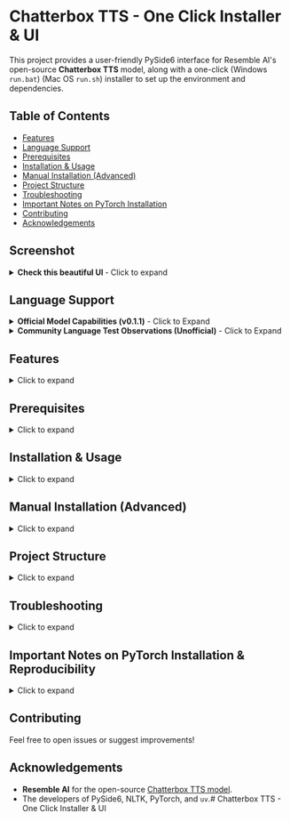 # Chatterbox TTS - One Click Installer & UI

This project provides a user-friendly PySide6 interface for Resemble AI's open-source **Chatterbox TTS** model, along with a one-click (Windows `run.bat`) (Mac OS `run.sh`) installer to set up the environment and dependencies.


## Table of Contents

* [Features](#features)
* [Language Support](#language-support)
* [Prerequisites](#prerequisites)
* [Installation & Usage](#installation--usage)
* [Manual Installation (Advanced)](#manual-installation-advanced)
* [Project Structure](#project-structure)
* [Troubleshooting](#troubleshooting)
* [Important Notes on PyTorch Installation](#important-notes-on-pytorch-installation--reproducibility)
* [Contributing](#contributing)
* [Acknowledgements](#acknowledgements)

## Screenshot

<details>
<summary><strong> Check this beautiful UI </strong>- Click to expand</summary>

![Screenshot of Chatterbox UI](screenshot_1.png)
*(Early Stage of the App UI)*
</details>

## Language Support

<details>
<summary><strong>Official Model Capabilities (v0.1.1)</strong> - Click to Expand</summary>

*   The underlying `chatterbox-tts` model (version 0.1.1, as currently used by this project) is primarily designed and trained for **English (US/General Accent)** text-to-speech.
*   **Other Languages:**
    *   While the model may attempt to pronounce words from other languages using English phonetics, the results will generally **not sound like native speech** and may be heavily accented or unintelligible.
    *   Languages using **non-Latin scripts** (e.g., Greek, Cyrillic, Chinese, Korean, Arabic, Hindi) or those with extensive **diacritics/special characters** not common in English are highly likely to cause errors (including potential CUDA errors if character processing fails) or produce completely garbled output.
*   **Achieving True Multilingual Support:** This would require:
    *   New models or updated versions from the `chatterbox-tts` **developers** specifically trained or fine-tuned for those languages.
    *   Community efforts to **fine-tune** the existing model or train new ones on specific language datasets.
*   **Recommendation:** For reliable and high-quality results, **it is strongly recommended to use English text only** with the current version of the model. It is primarily a research and development tool for English TTS at this stage.
</details>

<details>
<summary><strong>Community Language Test Observations (Unofficial)</strong> - Click to Expand</summary>

The following are informal observations on how the current English model (v0.1.1) attempts to handle text from other languages. These are **not endorsements of support** but rather notes on its behavior. Expect a strong English phonetic base and accent.

**⚠️ WARNING: Non-Latin Scripts & Extensive Diacritics ⚠️**
Attempting to process languages with non-Latin scripts (e.g., Greek, Cyrillic, Hanzi, Hangul) or extensive diacritics can lead to unpredictable behavior, including application errors (like CUDA device-side asserts with Greek text) or completely garbled/silent output. **Proceed with caution and expect instability if testing these.**

*   **English:** ✅ Supported (Primary Language)
*   **German:** 🗣️ Produces heavily English-accented speech. Does not sound like native German.
*   **French:** 🗣️ Produces heavily English-accented speech.
*   **Spanish:** 🗣️ Produces heavily English-accented speech.
*   **Italian:** 🗣️ Produces heavily English-accented speech.
*   **Romanian:** 🗣️ Produces heavily English-accented speech.
*   **Dutch:** 🚫 Generally unintelligible or sounds nothing like Dutch.
*   **Swedish:** 🚫 Generally unintelligible or sounds nothing like Swedish.
*   **Polish:** *(Latin script with diacritics)* - 🗣️ Likely heavily English-accented; intelligibility may vary. *(You can update with your specific test result here if you do one, e.g., "Poor intelligibility, strong English accent.")*
*   **Turkish:** *(Latin script with some unique characters)* - 🚫 Generally unintelligible or heavily English-ified.
*   **Czech:** *(Latin script with diacritics)* - 🗣️ Likely heavily English-accented; intelligibility may vary. *(Update with test result)*
*   **Bulgarian:** *(Cyrillic script)* - 🛑 **HIGHLY UNSUPPORTED.**
*   **Russian, Serbian, Ukrainian (other Cyrillic):** 🛑 **HIGHLY UNSUPPORTED.**
*   **Korean (Hangul):** 🛑 **HIGHLY UNSUPPORTED.** May attempt to pronounce characters as English letters.
*   **Chinese (Mandarin - Hanzi):** 🛑 **HIGHLY UNSUPPORTED.** May attempt to pronounce characters as English letters or Pinyin with English phonetics.
*   **Greek (Greek script):** 🛑 **HIGHLY UNSUPPORTED & POTENTIALLY UNSTABLE.** Can lead to application errors (CUDA asserts).

*(This list is not exhaustive. Feel free to report your findings for other languages if you experiment, but please note the model's English-centric design.)*
</details>

## Features

<details>
<summary>Click to expand</summary>

*   **Simple PySide6 Interface:**
    *   Text input for speech synthesis.
    *   Load reference audio files (`.wav`, `.mp3`, `.flac`) for voice cloning.
    *   Adjustable parameters:
        *   Exaggeration
        *   CFG/Pace
        *   Temperature
        *   Random Seed (0 for random)
    *   Audio playback controls (Play/Pause/Resume, Stop, Seekable Playhead).
    *   History of generated audio files with double-click to play.
    *   Status updates for model loading, generation,  playback and time elapsed.
    *   Option to auto-play audio after generation.
*   **Smart Text Chunking:**
    *   Utilizes NLTK for sentence tokenization.
    *   Long sentences are intelligently split at spaces to avoid cutting words, ensuring better quality for stitched audio.
    *   Handles long text inputs by generating and stitching audio chunks.
*   **One-Click Installer (`run.bat` for Windows):**
    *   Uses `uv` (a fast Python package installer and resolver) for environment setup.
    *   Automatically creates a Python virtual environment (`.venv`).
    *   Installs all necessary dependencies from a lock file (`requirements.lock.txt`) for reproducibility.
    *   Detects your CUDA version (if NVIDIA GPU is present) and installs the appropriate PyTorch build (including torchvision and torchaudio) for GPU acceleration. Falls back to CPU if CUDA is not found.
    *   Downloads necessary NLTK resources (`punkt` for sentence tokenization).
*   **Output Management:**
    *   Saves generated audio to a `chatterbox_outputs` subdirectory.
    *   Filenames include timestamps and the actual seed used for generation.

</details>

## Prerequisites

<details>
<summary>Click to expand</summary>

1.  **Python:** Version 3.11 is recommended and targeted by the `run.bat` script. Other Python 3.8+ versions might work but ensure it's added to your system PATH.
    *   You can modify the Python version in `run.bat` if needed (variable `PYTHON_VERSION`, though currently it uses `python3.11` directly in the `uv venv` command).
2.  **`uv`:** This ultra-fast Python package manager.
    *   Installation instructions: [https://github.com/astral-sh/uv#installation](https://github.com/astral-sh/uv#installation)
3.  **FFmpeg:** Required by Qt Multimedia for playing various audio formats (including the generated `.wav` files).
    *   Download FFmpeg from [https://ffmpeg.org/download.html](https://ffmpeg.org/download.html).
    *   Extract it and **add the `bin` directory (containing `ffmpeg.exe`, `ffplay.exe`, `ffprobe.exe`) to your system's PATH environment variable.**
4.  **NVIDIA GPU (Optional, for GPU acceleration):**
    *   If you have an NVIDIA GPU, ensure you have the latest drivers installed. The installer will attempt to detect your CUDA version.
5.  **Internet Connection:** Required for downloading dependencies during the first setup.
</details>

## Installation & Usage

<details>
<summary>Click to expand</summary>

1.  **Clone or Download this Repository:**
    ```bash
    git clone https://github.com/actepukc/chatterbox-tts-ui
    cd chatterbox-tts-ui
    ```
    Or download the ZIP and extract it.
    (Remove the screenshot or print it as a memory)
2.  **Run the Installer:**
    *   Simply double-click `run.bat`.
    *   This script will:
        *   Check for Python and `uv`.
        *   Create a virtual environment in a folder named `.venv`.
        *   Install all Python dependencies using `uv pip sync` from `requirements.lock.txt`.
        *   Run `install_torch.py` to install the correct PyTorch version for your system (CUDA or CPU).
        *   Launch the `main.py` application.

    *   The first time setup might take a few minutes depending on your internet speed, especially for downloading PyTorch and other dependencies. Subsequent launches will be much faster.

3.  **Using the Application (`main.py`):**
    *   **Load Model:** The model attempts to load automatically on startup. You can use the "Reload Model" button if needed. Status bar will indicate progress.
    *   **Enter Text:** Type or paste the text you want to synthesize. Long texts will be automatically chunked and stitched.
    *   **Reference Audio (Optional):** Click "Browse Reference Audio..." to select a `.wav`, `.mp3`, or `.flac` file to clone its voice characteristics.
    *   **Adjust Parameters:** Use the sliders and seed input to fine-tune the output.
        *   **CFG/Pace:** Lower values (e.g., 0.2-0.4) can slow down speech and improve pacing.
        *   **Exaggeration:** Default 0.5 is usually good. Higher values can be more expressive but also faster.
    *   **Generate Audio:** Click "Generate Audio". The status bar will show progress if the text is split into multiple chunks.
    *   **Playback:**
        *   If "Auto-play" is checked, audio plays automatically.
        *   Use the Play/Pause, Stop, and seek slider.
        *   Double-click files in the "Generated Files History" to play them.
    *   Generated files are saved in the `chatterbox_outputs` folder.
</details>

## Manual Installation (Advanced)
<details>
<summary>Click to expand</summary>

### macOS / Apple Silicon (M1/M2/M3) Users:

*   The application includes logic to detect and attempt to use MPS (Metal Performance Shaders) for GPU acceleration on Apple Silicon Macs if a compatible PyTorch version is installed.
*   To enable this, ensure you install a PyTorch build with MPS support. For most users on Apple Silicon, running `uv pip install torch torchvision torchaudio` within the activated virtual environment (after other dependencies) should install a compatible version.
*   **Current Status of MPS in `chatterbox-tts`:** The level of official MPS support within the `chatterbox-tts` library (version `0.1.1`, which this project currently uses) is not fully confirmed by its developers. While this UI attempts to enable MPS, successful GPU acceleration on macOS depends on the library's internal compatibility. If you encounter issues or it seems to be running on CPU, it may be due to limitations in the current `chatterbox-tts` version's MPS support. Future updates to the `chatterbox-tts` library may improve this.
*   The `run.sh` script will likely install a CPU-only version of PyTorch by default via `install_torch.py` (which is CUDA-focused). Manual PyTorch installation is recommended for MPS.
If you prefer not to use the `run.bat` script or are on a different OS:

1.  Ensure **Python 3.11** (or compatible) and **`uv`** are installed and in your PATH.
2.  Ensure **FFmpeg** is installed and its `bin` directory is in your PATH.
3.  Open a terminal in the project directory.
4.  Create and activate a virtual environment:
    ```bash
    uv venv .venv --python 3.11 
    # On Windows:
    .\.venv\Scripts\activate
    # On macOS/Linux:
    source .venv/bin/activate
    ```
5.  Install dependencies from the lock file:
    ```bash
    uv pip sync requirements.lock.txt
    ```
6.  Install the correct PyTorch version:
    ```bash
    python install_torch.py
    ```
7.  Run the application:
    ```bash
    python main.py
    ```
</details>

## Project Structure
<details>
<summary>Click to expand</summary>

*   `main.py`: The main PySide6 application script.
*   `run.bat`: Windows batch script for one-click setup and launch.
*   `run.sh`: MacOS/Linux batch script for one-click setup and launch.
*   `requirements.in`: High-level list of direct Python dependencies.
*   `requirements.lock.txt`: Fully resolved list of all Python dependencies with pinned versions for reproducible environments (generated by `uv pip compile`).
*   `install_torch.py`: Python script to detect CUDA and install the appropriate PyTorch build.
*   `chatterbox_outputs/`: Directory where generated audio files are saved (created automatically).
*   `.venv/`: Python virtual environment (created automatically by `run.bat` or manually).
</details>

## Troubleshooting
<details>
<summary>Click to expand</summary>


*   **`NLTK 'punkt' resource failed to download`**: Ensure you have an active internet connection during the first run. You can also try manually downloading it:
    ```bash
    # Activate your .venv first
    python -m nltk.downloader punkt
    python -m nltk.downloader punkt_tab
    ```
*   **`ChatterboxTTS library not found`**: Ensure `uv pip sync requirements.lock.txt` completed successfully.
*   **No audio playback / Media Player Errors**: Make sure FFmpeg is correctly installed and its `bin` directory is in your system's PATH.
*   **Slow Generation**: Generating speech for long texts by stitching multiple chunks will take time. The number of chunks depends on the text length and sentence structure. Experiment with the `CFG/Pace` and `Exaggeration` sliders for speech rate.
</details>

## Important Notes on PyTorch Installation & Reproducibility
<details>
<summary>Click to expand</summary>

This project aims for both ease of use and reproducible environments. Here's how PyTorch (a core dependency for `chatterbox-tts`) is handled:

1.  **Dependency Locking (`requirements.lock.txt`):**
    *   We use `uv` (a fast Python package manager) and a `requirements.lock.txt` file. This file is generated by the command `uv pip compile requirements.in -o requirements.lock.txt`.
    *   It pins the versions of most dependencies (like `PySide6`, `nltk`, `chatterbox-tts`, and its non-PyTorch sub-dependencies) to ensure that everyone gets the same versions that were tested with this UI.
    *   For PyTorch itself, `chatterbox-tts` requires a specific version (e.g., `torch==2.6.0`). The `requirements.lock.txt` file will include an entry for this version of PyTorch. When `uv pip sync requirements.lock.txt` runs as part of the setup, it will install this locked version, which is typically a general-purpose build (e.g., CPU-only or a base CUDA version if available on PyPI).

2.  **Hardware-Specific PyTorch Build (`install_torch.py`):**
    *   After the initial dependencies are synced from `requirements.lock.txt`, the `run.bat` script (or manual setup) executes `python install_torch.py`.
    *   This specialized script:
        *   Detects if you have an NVIDIA GPU and your CUDA version.
        *   Constructs the correct command to install a PyTorch build optimized for your specific hardware (e.g., a CUDA 12.8 nightly build, a CUDA 11.8 stable build, or a CPU-only build).
        *   This step will **re-install or upgrade** the PyTorch components to ensure you have the best performing version for your system. This might look like PyTorch is being installed twice, but it's a necessary step to get the right build.

**What this means for you:**

*   **Users with NVIDIA GPUs:** The `install_torch.py` script will attempt to provide you with a CUDA-accelerated PyTorch. The `run.bat` script should handle this automatically.
*   **Users on CPU-only systems:** `install_torch.py` will install a CPU-only version of PyTorch.
*   **Users with different CUDA versions than the primary developer:** `install_torch.py` will attempt to install the correct PyTorch for *your* detected CUDA version (e.g., if you have CUDA 11.8, it will target a PyTorch build for CUDA 11.8).
*   **macOS (Apple Silicon/MPS) Users:** The `install_torch.py` script is currently CUDA-focused. For MPS acceleration, you will likely need to manually install a suitable PyTorch version (e.g., `uv pip install torch torchvision torchaudio` in the activated `.venv`) *after* `uv pip sync requirements.lock.txt` and *before* running `main.py`. The `ModelLoaderThread` in `main.py` includes logic to attempt to use the "mps" device if a compatible PyTorch is present.

**Key takeaway:** The `requirements.lock.txt` provides a stable base for most packages. The `install_torch.py` script then tailors the PyTorch installation to your specific hardware for optimal performance. You generally do not need to modify `requirements.lock.txt` manually regarding PyTorch.

</details>

## Contributing

Feel free to open issues or suggest improvements!
## Acknowledgements

*   **Resemble AI** for the open-source [Chatterbox TTS model](https://github.com/resemble-ai/chatterbox).
*   The developers of PySide6, NLTK, PyTorch, and `uv`.# Chatterbox TTS - One Click Installer & UI
